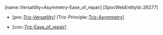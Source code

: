 ﻿---
type: TrizContradiction
aliases:
- Versatility+Asymmetry-Ease_of_repair
license: CC BY-SA 4.0
copyright: https://github.com/SpocWeb
IsDeleted: false
IsReadOnly: false
Confidential: public
tags: 
- Triz/Contradiction
---
[name::Versatility+Asymmetry-Ease_of_repair]
[SpocWebEntityId::26277]
+ [pro::[Triz-Versatility](tech/Triz/Parameter/Triz-Versatility.md)]
[Triz-Principle::[Triz-Asymmetry](tech/Triz/Principle/Triz-Asymmetry.md)]
- [con::[Triz-Ease_of_repair](tech/Triz/Parameter/Triz-Ease_of_repair.md)]

